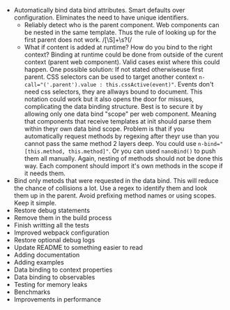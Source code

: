 * Automatically bind data bind attributes. Smart defaults over configuration. Eliminates the need to have unique identifiers.
	* Reliably detect who is the parent component. Web components can be nested in the same template. Thus the rule of looking up for the first parent does not work. /[\S]+\s?\(/
	* What if content is added at runtime? How do you bind to the right context? Binding at runtime could be done from outside of the curent context (parent web component). Valid cases exist where this could happen. One possible solution: If not stated otherwiseuse first parent. CSS selectors can be used to target another context `n-call="('.parent').value : this.cssActive(event)"`. Events don't need css selectors, they are allways bound to document. This notation could work but it also opens the door for missues, complicating the data binding structure. Best is to secure it by allowing only one data bind "scope" per web component. Meaning that components that receive templates at init should parse them within theyr own data bind scope. Problem is that if you automatically request methods by regexing after theyr use than you cannot pass the same method 2 layers deep. You could use `n-bind="[this.method, this.method]"`. Or you can used `nanoBind()` to push them all manually. Again, nesting of methods should not be done this way. Each component should import it's own methods in the scope if it needs them.
* Bind only metods that were requested in the data bind. This will reduce the chance of collisions a lot. Use a regex to identify them and look them up in the parent. Avoid prefixing method names or using scopes. Keep it simple.
* Restore debug statements
* Remove them in the build process
* Finish writting all the tests
* Improved webpack configuration
* Restore optional debug logs
* Update README to something easier to read
* Adding documentation
* Adding examples
* Data binding to context properties
* Data binding to observables
* Testing for memory leaks
* Benchmarks
* Improvements in performance
